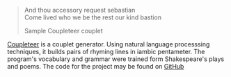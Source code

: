 > And thou accessory request sebastian<br />Come lived who we be the rest our kind bastion
> <footer>Sample Coupleteer couplet</footer>

[Coupleteer](http://coupleteer.theodinspire.com/) is a couplet generator. Using
natural language processsing techniques, it builds pairs of rhyming lines
in iambic pentameter. The program's vocabulary and grammar were trained form
Shakespeare's plays and poems. The code for the project may be found on
[GitHub](https://github.com/theodinspire/coupleteer)
